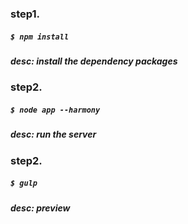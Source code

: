 ### step1.

##### 	 `$ npm install`

##### 	desc: install the dependency packages

### step2.

##### 	 `$ node app --harmony`

##### 	desc: run the server

### step2.

##### 	 `$ gulp`

##### 	desc: preview
